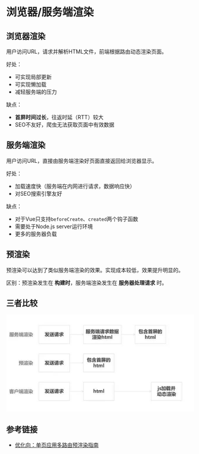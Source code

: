 # 浏览器/服务端渲染
## 浏览器渲染
用户访问URL，请求并解析HTML文件，前端根据路由动态渲染页面。

 好处：
  - 可实现局部更新
  - 可实现懒加载
  - 减轻服务端的压力

 缺点：
  - **首屏时间过长**，往返时延（RTT）较大
  - SEO不友好，爬虫无法获取页面中有效数据

## 服务端渲染
用户访问URL，直接由服务端渲染好页面直接返回给浏览器显示。

 好处：
  - 加载速度快（服务端在内网进行请求，数据响应快）
  - 对SEO搜索引擎友好
 
 缺点：
  - 对于Vue只支持`beforeCreate`、`created`两个钩子函数
  - 需要处于Node.js server运行环境
  - 更多的服务器负载

## 预渲染
预渲染可以达到了类似服务端渲染的效果。实现成本较低，效果提升明显的。

区别：预渲染发生在 **构建时**，服务端渲染发生在 **服务器处理请求** 时。

## 三者比较
![alt](./img/img-1.png)


## 参考链接
 - [优化向：单页应用多路由预渲染指南](https://juejin.im/post/59d49d976fb9a00a571d651d)